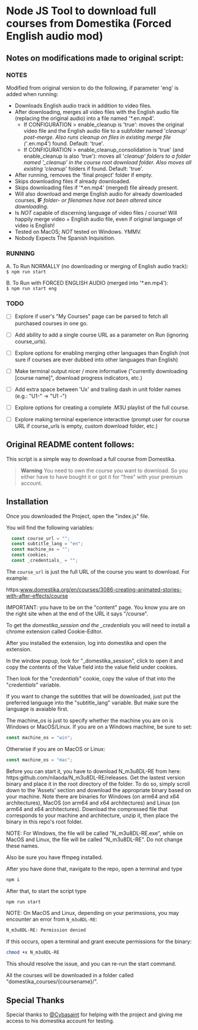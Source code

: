 # Node JS Tool to download full courses from Domestika (Forced English audio mod)

## Notes on modifications made to original script:

### NOTES

Modified from original version to do the following, if parameter 'eng' is added when running:

- Downloads English audio track in addition to video files. 
- After downloading, merges all video files with the English audio file (replacing the original audio) into a file named '*.en.mp4'.
    - If CONFIGURATION > enable_cleanup is 'true': moves the original video file and the English audio file to a subfolder named '_cleanup_*' post-merge. Also runs cleanup on files in existing merge file ('*.en.mp4') found. Default: 'true'.
    - If CONFIGURATION > enable_cleanup_consolidation is 'true' (and enable_cleanup is also 'true'): moves all '_cleanup_*' folders to a folder named '_cleanup' in the course root download folder. Also moves all existing '_cleanup_*' folders if found. Default: 'true'.
- After running, removes the 'final project' folder if empty.
- Skips downloading files if already downloaded.
- Skips downloading files if '*.en.mp4' (merged) file already present.
- Will also download and merge English audio for already downloaded courses, **IF** *folder- or filenames have not been altered since downloading*.
- Is _NOT_ capable of discerning language of video files / course! Will happily merge video + English audio file, even if original language of video is English!
- Tested on MacOS; _NOT_ tested on Windows. YMMV.
- Nobody Expects The Spanish Inquisition. 

### RUNNING

A. To Run NORMALLY (no downloading or merging of English audio track):   
   ```$ npm run start```

B. To Run with FORCED ENGLISH AUDIO (merged into '*.en.mp4'):   
   ```$ npm run start eng```


### TODO

- [ ] Explore if user's "My Courses" page can be parsed to fetch all purchased courses in one go.
- [ ]  Add ability to add a single course URL as a parameter on Run (ignoring course_urls).
- [ ]  Explore options for enabling merging other languages than English (not sure if courses are ever dubbed into other languages than English)
- [ ]  Make terminal output nicer / more informative ("currently downloading [course name]", download progress indicators, etc.)
- [ ]  Add extra space between 'Ux' and trailing dash in unit folder names (e.g.: "U1-" -> "U1 -")
- [ ]  Explore options for creating a complete .M3U playlist of the full course.
- [ ]  Explore making terminal experience interactive (prompt user for course URL if course_urls is empty, custom download folder, etc.)


## Original README content follows:


This script is a simple way to download a full course from Domestika.

> **Warning**
> You need to own the course you want to download. So you either have to have bought it or got it for "free" with your premium account.

## Installation

Once you downloaded the Project, open the "index.js" file.

You will find the following variables:

```javascript
  const course_url = "";
  const subtitle_lang = "en";
  const machine_os = "";
  const cookies;
  const _credentials_ = "";
```

The `course_url` is just the full URL of the course you want to download. For example:

https:www.domestika.org/en/courses/3086-creating-animated-stories-with-after-effects/course

IMPORTANT: you have to be on the "content" page. You know you are on the right site when at the end of the URL it says "/course".

To get the _domestika_session and the \_credentials_ you will need to install a chrome extension called Cookie-Editor.

After you installed the extension, log into domestika and open the extension.

In the window popup, look for "\_domestika_session", click to open it and copy the contents of the Value field into the value field under cookies.

Then look for the "_credentials_" cookie, copy the value of that into the "_credentials_" variable.

If you want to change the subtitles that will be downloaded, just put the preferred language into the "subtitle_lang" variable. But make sure the language is avaiable first.

The machine_os is just to specify whether the machine you are on is Windows or MacOS/Linux. If you are on a Windows machine, be sure to set:
```javascript
const machine_os = "win";
```
Otherwise if you are on MacOS or Linux:
```javascript
const machine_os = "mac";
```

Before you can start it, you have to download N_m3u8DL-RE from here: https:github.com/nilaoda/N_m3u8DL-RE/releases. Get the lastest version binary and place it in the root directory of the folder. To do so, simply scroll down to the 'Assets' section and download the appropriate binary based on your machine. Note there are binaries for Windows (on arm64 and x64 architectures), MacOS (on arm64 and x64 architectures) and Linux (on arm64 and x64 architectures). Download the compressed file that corresponds to your machine and architecture, unzip it, then place the binary in this repo's root folder. 

NOTE: For Windows, the file will be called "N_m3u8DL-RE.exe", while on MacOS and Linux, the file will be called "N_m3u8DL-RE". Do not change these names.

Also be sure you have ffmpeg installed.

After you have done that, navigate to the repo, open a terminal and type

```bash
npm i
```

After that, to start the script type

```bash
npm run start
```

NOTE: On MacOS and Linux, depending on your perimssions, you may encounter an error from `N_m3u8DL-RE`:
```bash
N_m3u8DL-RE: Permission denied
```

If this occurs, open a terminal and grant execute permissions for the binary:
```bash
chmod +x N_m3u8DL-RE
```
This should resolve the issue, and you can re-run the start command.

All the courses will be downloaded in a folder called "domestika_courses/{coursename}/".

## Special Thanks

Special thanks to [@Cybasaint](https:www.github.com/Cybasaint) for helping with the project and giving me access to his domestika account for testing.
